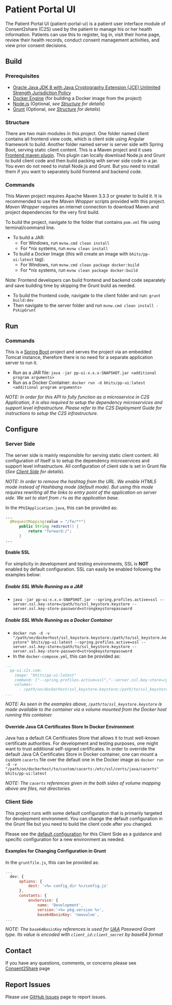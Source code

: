 # Patient Portal UI

The Patient Portal UI (patient-portal-ui) is a patient user interface module of Consent2share (C2S) used by the patient to manage his or her health information. Patients can use this to register, log in, visit their home page, review their health records, conduct consent management activities, and view prior consent decisions.

## Build

### Prerequisites

+ [Oracle Java JDK 8 with Java Cryptography Extension (JCE) Unlimited Strength Jurisdiction Policy](http://www.oracle.com/technetwork/java/javase/downloads/index.html)
+ [Docker Engine](https://docs.docker.com/engine/installation/) (for building a Docker image from the project)
+ [Node.js](https://nodejs.org/en/) (Optional, *see [Structure](#structure) for details*)
+ [Grunt](http://gruntjs.com/getting-started) (Optional, *see [Structure](#structure) for details*)

### Structure

There are two main modules in this project. One folder named client contains all frontend view code, which is client side using Angular framework to build. Another folder named server is server side with Spring Boot, serving static client content. This is a Maven project and it uses [Frontend maven plugin](https://github.com/eirslett/frontend-maven-plugin). This plugin can locally download Node.js and Grunt to build client code and then build packing with server side code in a jar. You even do not need to install Node.js and Grunt. But you need to install them if you want to separately build frontend and backend code.

### Commands

This Maven project requires Apache Maven 3.3.3 or greater to build it. It is recommended to use the *Maven Wrapper* scripts provided with this project. *Maven Wrapper* requires an internet connection to download Maven and project dependencies for the very first build.

To build the project, navigate to the folder that contains `pom.xml` file using terminal/command line.

+ To build a JAR:
    + For Windows, run `mvnw.cmd clean install`
    + For *nix systems, run `mvnw clean install`
+ To build a Docker Image (this will create an image with `bhits/pp-ui:latest` tag):
    + For Windows, run `mvnw.cmd clean package docker:build`
    + For *nix systems, run `mvnw clean package docker:build`

Note: Frontend developers can build frontend and backend code separately and save building time by skipping the Grunt build as needed.
  
+ To build the frontend code, navigate to the client folder and run: `grunt build:dev`
+ Then navigate to the server folder and run `mvnw.cmd clean install -PskipGrunt`

## Run

### Commands

This is a [Spring Boot](https://projects.spring.io/spring-boot/) project and serves the project via an embedded Tomcat instance, therefore there is no need for a separate application server to run it.

+ Run as a JAR file: `java -jar pp-ui-x.x.x-SNAPSHOT.jar <additional program arguments>`
+ Run as a Docker Container: `docker run -d bhits/pp-ui:latest <additional program arguments>`

*NOTE: In order for this API to fully function as a microservice in C2S Application, it is also required to setup the dependency microservices and support level infrastructure. Please refer to the C2S Deployment Guide for instructions to setup the C2S infrastructure.*

## Configure

### Server Side

The server side is mainly responsible for serving static client content. All configuration of itself is to setup the dependency microservices and support level infrastructure. All configuration of client side is set in Grunt file (*See [Client Side](#client-side) for details*).

*NOTE: In order to remove the hashtag from the URL. We enable HTML5 mode instead of Hashbang mode (default mode). But using this mode requires rewriting all the links to entry point of the application on server side. We set to start from `/fe` as the application base.*

In the `PPUIApplication.java`, this can be provided as:
```java
...
  @RequestMapping(value = "/fe/**")
      public String redirect() {
          return "forward:/";
      }
...
```

#### Enable SSL

For simplicity in development and testing environments, SSL is **NOT** enabled by default configuration. SSL can easily be enabled following the examples below:

##### Enable SSL While Running as a JAR

+ `java -jar pp-ui-x.x.x-SNAPSHOT.jar --spring.profiles.active=ssl --server.ssl.key-store=/path/to/ssl_keystore.keystore --server.ssl.key-store-password=strongkeystorepassword`

##### Enable SSL While Running as a Docker Container

+ `docker run -d -v "/path/on/dockerhost/ssl_keystore.keystore:/path/to/ssl_keystore.keystore" bhits/pp-ui:latest --spring.profiles.active=ssl --server.ssl.key-store=/path/to/ssl_keystore.keystore --server.ssl.key-store-password=strongkeystorepassword`
+ In the `docker-compose.yml`, this can be provided as:
```yml
...
  pp-ui.c2s.com:
    image: "bhits/pp-ui:latest"
    command: ["--spring.profiles.active=ssl","--server.ssl.key-store=/path/to/ssl_keystore.keystore", "--server.ssl.key-store-password=strongkeystorepassword"]
    volumes:
      - /path/on/dockerhost/ssl_keystore.keystore:/path/to/ssl_keystore.keystore
...
```

*NOTE: As seen in the examples above, `/path/to/ssl_keystore.keystore` is made available to the container via a volume mounted from the Docker host running this container.*

#### Override Java CA Certificates Store In Docker Environment

Java has a default CA Certificates Store that allows it to trust well-known certificate authorities. For development and testing purposes, one might want to trust additional self-signed certificates. In order to override the default Java CA Certificates Store in Docker container, one can mount a custom `cacerts` file over the default one in the Docker image as `docker run -d -v "/path/on/dockerhost/to/custom/cacerts:/etc/ssl/certs/java/cacerts" bhits/pp-ui:latest`

*NOTE: The `cacerts` references given in the both sides of volume mapping above are files, not directories.*

### Client Side

This project runs with some default configuration that is primarily targeted for development environment. You can change the default configuration in the Grunt file but you need to build the client code after you changed.

Please see the [default configuration](client/gruntfile.js) for this Client Side as a guidance and specific configuration for a new environment as needed.

#### Examples for Changing Configuration in Grunt

In the `gruntfile.js`, this can be provided as:
```js
...
  dev: {
      options: {
          dest: '<%= config_dir %>/config.js'
      },
      constants: {
          envService: {
              name: 'Development',
              version:'<%= pkg.version %>',
              base64BasicKey: 'newvalue',
...
```
*NOTE: The `base64BasicKey` references is used for [UAA](http://docs.cloudfoundry.org/api/uaa/#password-grant) Password Grant type. Its value is encoded with `client_id:client_secret` by base64 format*

[//]: # (## API Documentation)

[//]: # (## Notes)

[//]: # (## Contribute)

## Contact
If you have any questions, comments, or concerns please see [Consent2Share](../../contact) page

## Report Issues
Please use [GitHub Issues](https://github.com/bhits/patient-portal-ui/issues) page to report issues.

[//]: # (License)